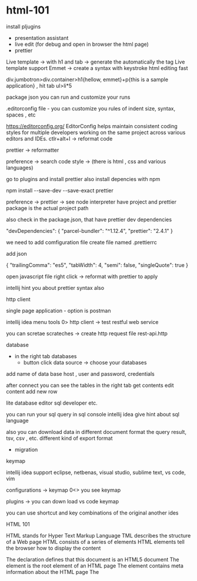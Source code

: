 # html-101

install pljugins
- presentation assistant
- live edit (for debug and open in browser the html page)
- prettier

Live template -> with h1 and tab -> generate the automatically the tag
Live template support Emmet -> create a syntax with keystroke html editing fast

div.jumbotron>div.container>h1{hellow, emmet}+p{this is a sample application}      ,  hit tab
ul>li*5


package json you can run and customize your runs


.editorconfig file - you can customize you rules
of indent size, syntax, spaces , etc

https://editorconfig.org/
EditorConfig helps maintain consistent coding styles for multiple developers working on the same project across various editors and IDEs.
ctlr+alt+l  -> reformat code

prettier -> reformatter

preference -> search code style -> (there is html , css and various languages)

go to plugins and install prettier
also install depencies with npm

npm install --save-dev --save-exact prettier

preference -> prettier  -> see node interpreter have project and prettier package is the actual project path

also check in the package.json, that have prettier dev dependencies

"devDependencies": {
  "parcel-bundler": "^1.12.4",
  "prettier": "2.4.1"
}

we need to add comfiguration file
create file named .prettierrc

add json

{
"trailingComma": "es5",
"tabWidth": 4,
"semi": false,
"singleQuote": true
}

open javascript file
right click -> reformat with prettier to apply

intellij hint you about prettier syntax also

http client

single page application -
option is postman

intellij idea menu tools 0> http client -> test restful web service

you can scretae scrateches -> create http request file
rest-api.http

database

- in the right tab
databases
  + button click
  data source -> choose your databases

add name of data base
host , user and password, credentials

after connect you can see the tables in the right tab
get contents
edit content
add new row

lite database editor sql developer etc.

you can run your sql query in sql console
intellij idea give hint about sql language

also you can download data in different document format the query result, tsv, csv , etc.
different kind of export format


- migration

keymap

intellij idea support eclipse, netbenas, visual studio, sublime text, vs code, vim

configurations -> keymap 0<> you see keymap

plugins -> you can down load vs code keymap

you can use shortcut and key combinations of the original another ides


HTML 101


HTML stands for Hyper Text Markup Language
TML describes the structure of a Web page
HTML consists of a series of elements
HTML elements tell the browser how to display the content


The <!DOCTYPE html> declaration defines that this document is an HTML5 document
The <html> element is the root element of an HTML page
The <head> element contains meta information about the HTML page
The <title> element specifies a title for the HTML page (which is shown in the browser's title bar or in the page's tab)
The <body> element defines the document's body, and is a container for all the visible contents, such as headings, paragraphs, images, hyperlinks, tables, lists, etc.
The <h1> element defines a large heading
The <p> element defines a paragraph

An HTML element is defined by a start tag, some content, and an end tag:

<tagname>Content goes here...</tagname>


<br>   breakline and doesnt have end tag
HTML elements with no content are called empty elements.
The <br> tag defines a line break, and is an empty element without a closing tag


HTML history

1989	Tim Berners-Lee invented www
1991	Tim Berners-Lee invented HTML
1993	Dave Raggett drafted HTML+
1995	HTML Working Group defined HTML 2.0
1997	W3C Recommendation: HTML 3.2
1999	W3C Recommendation: HTML 4.01
2000	W3C Recommendation: XHTML 1.0
2008	WHATWG HTML5 First Public Draft
2012	WHATWG HTML5 Living Standard
2014	W3C Recommendation: HTML5
2016	W3C Candidate Recommendation: HTML 5.1
2017	W3C Recommendation: HTML5.1 2nd Edition
2017	W3C Recommendation: HTML5.2


headings
<h1> -> <h6>  type of headers, h1 is the most biggest and h6 is the least big.
h1 is most important and h6 is least important for seo search

parragraphs
<p>

links
<a href="https://www.google.com">google</a>

image - image tag doesnt have end tag or close tag
<img src="imagen.png" alt="image descrition" width="100" height="100">

An HTML element is defined by a start tag, some content, and an end tag.

HTML is Not Case Sensitive
HTML tags are not case sensitive: <P> means the same as <p>.

The HTML standard does not require lowercase tags,
but W3C recommends lowercase in HTML, and demands lowercase for stricter document types like XHTML.

HTML attributes provide additional information about HTML elements.

All HTML elements can have attributes
Attributes provide additional information about elements
Attributes are always specified in the start tag
Attributes usually come in name/value pairs like: name="value"

href attribute

<a href="https://www.w3schools.com">Visit W3Schools</a>

1. Absolute URL - Links to an external image that is hosted on another website. Example: src="https://www.w3schools.com/images/img_girl.jpg".

Notes: External images might be under copyright. If you do not get permission to use it, you may be in violation of copyright laws. In addition, you cannot control external images; it can suddenly be removed or changed.

2. Relative URL - Links to an image that is hosted within the website. Here, the URL does not include the domain name. If the URL begins without a slash, it will be relative to the current page. Example: src="img_girl.jpg". If the URL begins with a slash, it will be relative to the domain. Example: src="/images/img_girl.jpg"

The <img> tag should also contain the width and height attributes, which specifies the width and height of the image (in pixels)

The required alt attribute for the <img> tag specifies an alternate text for an image, if the image for some reason cannot be displayed. This can be due to slow connection, or an error in the src attribute, or if the user uses a screen reader.

The style attribute is used to add styles to an element, such as color, font, size, and more.

You should always include the lang attribute inside the <html> tag, to declare the language of the Web page. This is meant to assist search engines and browsers.

<html lang="en">

Country codes can also be added to the language code in the lang attribute. So, the first two characters define the language of the HTML page, and the last two characters define the country.

<html lang="en-US">

The title attribute defines some extra information about an element.

-> tooltip
<p title="I'm a tooltip">This is a paragraph.</p>

We Suggest: Always Use Lowercase Attributes

However, W3C recommends lowercase attributes in HTML, and demands lowercase attributes for stricter document types like XHTML.


We Suggest: Always Quote Attribute Values
The HTML standard does not require quotes around attribute values.

However, W3C recommends quotes in HTML, and demands quotes for stricter document types like XHTML.

use quote  href="/path"   in attributes, because of the spaces title=About title    can throw error

Double quotes around attribute values are the most common in HTML, but single quotes can also be used.

<p title='John "ShotGun" Nelson'>
<p title="John 'ShotGun' Nelson">

All HTML elements can have attributes
The href attribute of <a> specifies the URL of the page the link goes to
The src attribute of <img> specifies the path to the image to be displayed
The width and height attributes of <img> provide size information for images
The alt attribute of <img> provides an alternate text for an image
The style attribute is used to add styles to an element, such as color, font, size, and more
The lang attribute of the <html> tag declares the language of the Web page
The title attribute defines some extra information about an element


HTML headings are titles or subtitles that you want to display on a webpage.

Search engines use the headings to index the structure and content of your web pages.

Users often skim a page by its headings. It is important to use headings to show the document structure.

<h1> headings should be used for main headings, followed by <h2> headings, then the less important <h3>, and so on.

Each HTML heading has a default size. However, you can specify the size for any heading with the style attribute, using the CSS font-size property:
<h1 style="font-size:60px;">Heading 1</h1>

A paragraph always starts on a new line, and is usually a block of text.
A paragraph always starts on a new line, and browsers automatically add some white space (a margin) before and after a paragraph.

The browser will automatically remove any extra spaces and lines when the page is displayed

The <hr> tag defines a thematic break in an HTML page, and is most often displayed as a horizontal rule.

the HTML <br> element defines a line break.

The HTML <pre> element defines preformatted text.

The HTML style attribute is used to add styles to an element, such as color, font, size, and more.

<tagname style="property:value;">

The property is a CSS property. The value is a CSS value.

Use the style attribute for styling HTML elements
Use background-color for background color
Use color for text colors
Use font-family for text fonts
Use font-size for text sizes
Use text-align for text alignment

    HTML Text Formatting

    <b> - Bold text
    <strong> - Important text
    <i> - Italic text
    <em> - Emphasized text
    <mark> - Marked text
    <small> - Smaller text
    <del> - Deleted text
    <ins> - Inserted text
    <sub> - Subscript text
    <sup> - Superscript text

    HTML Quotation and Citation Elements

    In this chapter we will go through the <blockquote>,<q>, <abbr>, <address>, <cite>, and <bdo> HTML elements.

    The HTML <blockquote> element defines a section that is quoted from another source.

    Browsers usually indent <blockquote> elements.

    The HTML <q> tag defines a short quotation.

    <p>WWF's goal is to: <q>Build a future where people live in harmony with nature.</q></p>


    The HTML <abbr> tag defines an abbreviation or an acronym, like "HTML", "CSS", "Mr.", "Dr.", "ASAP", "ATM".
    <p>The <abbr title="World Health Organization">WHO</abbr> was founded in 1948.</p>

    HTML <address> for Contact Information
    The HTML <address> tag defines the contact information for the author/owner of a document or an article.
    The contact information can be an email address, URL, physical address, phone number, social media handle, etc.

    <address>
    Written by John Doe.<br>
    Visit us at:<br>
    Example.com<br>
    Box 564, Disneyland<br>
    USA
    </address>

    The HTML <cite> tag defines the title of a creative work (e.g. a book, a poem, a song, a movie, a painting, a sculpture, etc.).

    HTML <bdo> for Bi-Directional Override
    BDO stands for Bi-Directional Override.

    The HTML <bdo> tag is used to override the current text direction:
    <bdo dir="rtl">This text will be written from right to left</bdo>

    HTML comments are not displayed in the browser, but they can help document your HTML source code.

    You can add comments to your HTML source by using the following syntax:

    <!-- Write your comments here -->

    you can add comment, hide content, Hide Inline Content

    <p>This <!-- great text --> is a paragraph.</p>


    HTML colors are specified with predefined color names, or with RGB, HEX, HSL, RGBA, or HSLA values.

    text color

    Color Names  -> color:red;
    140 standard color names

    background color

    <h1 style="background-color:DodgerBlue;">Hello World</h1>

    border color

    <h1 style="border:2px solid Tomato;">Hello World</h1>

    rgb
    rgb(255, 99, 71)

    hex
    #ff6347

    hsl
    hsl(9, 100%, 64%)

    following two <div> elements have their background color set with RGBA and HSLA values, which adds an Alpha channel to the color (here we have 50% transparency):

    rgba
    rgba(255, 99, 71, 0.5)

    hsla
    hsla(9, 100%, 64%, 0.5)

    <h1 style="background-color:rgb(255, 99, 71);">...</h1>
    <h1 style="background-color:#ff6347;">...</h1>
    <h1 style="background-color:hsl(9, 100%, 64%);">...</h1>
    <h1 style="background-color:rgba(255, 99, 71, 0.5);">...</h1>
    <h1 style="background-color:hsla(9, 100%, 64%, 0.5);">...</h1>


    An RGB color value represents RED, GREEN, and BLUE light sources.

    An RGBA color value is an extension of RGB with an Alpha channel (opacity).

    Each parameter (red, green, and blue) defines the intensity of the color with a value between 0 and 255.

    This means that there are 256 x 256 x 256 = 16777216 possible colors!

    The alpha parameter is a number between 0.0 (fully transparent) and 1.0 (not transparent at all):

    A hexadecimal color is specified with: #RRGGBB, where the RR (red), GG (green) and BB (blue

    here rr (red), gg (green) and bb (blue) are hexadecimal values between 00 and ff (same as decimal 0-255).

    For example, #ff0000 is displayed as red, because red is set to its highest value (ff), and the other two (green and blue) are set to 00.

    HSL stands for hue, saturation, and lightness.

    HSLA color values are an extension of HSL with an Alpha channel (opacity).

    Hue is a degree on the color wheel from 0 to 360. 0 is red, 120 is green, and 240 is blue.

    Saturation is a percentage value, 0% means a shade of gray, and 100% is the full color.

    Lightness is also a percentage value, 0% is black, and 100% is white.

    Saturation can be described as the intensity of a color.

    100% is pure color, no shades of gray

    50% is 50% gray, but you can still see the color.

    0% is completely gray, you can no longer see the color.

    The lightness of a color can be described as how much light you want to give the color, where 0% means no light (black), 50% means 50% light (neither dark nor light) 100% means full lightness (white).

    HSLA Color Values
    HSLA color values are an extension of HSL color values with an Alpha channel - which specifies the opacity for a color.

    An HSLA color value is specified with:

    hsla(hue, saturation, lightness, alpha)

    The alpha parameter is a number between 0.0 (fully transparent) and 1.0 (not transparent at all):

    CSS stands for Cascading Style Sheets.

    CSS saves a lot of work. It can control the layout of multiple web pages all at once.

    Cascading Style Sheets (CSS) is used to format the layout of a webpage.

    With CSS, you can control the color, font, the size of text, the spacing between elements, how elements are positioned and laid out, what background images or background colors are to be used, different displays for different devices and screen sizes, and much more!

    The word cascading means that a style applied to a parent element will also apply to all children elements within the parent. So, if you set the color of the body text to "blue", all headings, paragraphs, and other text elements within the body will also get the same color (unless you specify something else)!

    CSS can be added to HTML documents in 3 ways:

    Inline - by using the style attribute inside HTML elements
    Internal - by using a <style> element in the <head> section
    External - by using a <link> element to link to an external CSS file


    The most common way to add CSS, is to keep the styles in external CSS files

    Inline CSS
    An inline CSS is used to apply a unique style to a single HTML element.

    <h1 style="color:blue;">A Blue Heading</h1>

    Internal CSS
    An internal CSS is used to define a style for a single HTML page.

    An internal CSS is defined in the <head> section of an HTML page, within a <style> element.

    <style>
    body {background-color: powderblue;}
    h1   {color: blue;}
    p    {color: red;}
    </style>

    External CSS
    An external style sheet is used to define the style for many HTML pages.

    <head>
      <link rel="stylesheet" href="styles.css">
    </head>

    styles.css file :

    body {
      background-color: powderblue;
    }

    The CSS color property defines the text color to be used.

    The CSS font-family property defines the font to be used.

    The CSS font-size property defines the text size to be used.

    The CSS border property defines a border around an HTML element.

    The CSS padding property defines a padding (space) between the text and the border.

    The CSS margin property defines a margin (space) outside the border.

    External style sheets can be referenced with a full URL or with a path relative to the current web page.

    <link rel="stylesheet" href="https://www.w3schools.com/html/styles.css">


    h1 {
      color: blue;
      font-family: verdana;
      font-size: 300%;
      border: 2px solid powderblue;
      padding: 30px;
      margin: 50px;
    }


    Use the HTML style attribute for inline styling
    Use the HTML <style> element to define internal CSS
    Use the HTML <link> element to refer to an external CSS file
    Use the HTML <head> element to store <style> and <link> elements
    Use the CSS color property for text colors
    Use the CSS font-family property for text fonts
    Use the CSS font-size property for text sizes
    Use the CSS border property for borders
    Use the CSS padding property for space inside the border
    Use the CSS margin property for space outside the border
